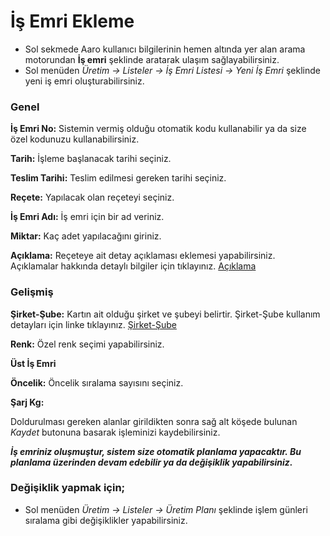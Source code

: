 
# İş Emri Ekleme

- Sol sekmede Aaro kullanıcı bilgilerinin hemen altında yer alan arama motorundan **İş emri** şeklinde aratarak ulaşım sağlayabilirsiniz.
- Sol menüden *Üretim -> Listeler -> İş Emri Listesi -> Yeni İş Emri* şeklinde yeni iş emri oluşturabilirsiniz. 

### Genel

**İş Emri No:** Sistemin vermiş olduğu otomatik kodu kullanabilir ya da size özel kodunuzu kullanabilirsiniz.

**Tarih:** İşleme başlanacak tarihi seçiniz.

**Teslim Tarihi:** Teslim edilmesi gereken tarihi seçiniz.

**Reçete:** Yapılacak olan reçeteyi seçiniz.

**İş Emri Adı:** İş emri için bir ad veriniz.

**Miktar:** Kaç adet yapılacağını giriniz.

**Açıklama:** Reçeteye ait detay açıklaması eklemesi yapabilirsiniz. Açıklamalar hakkında detaylı bilgiler için tıklayınız. [Açıklama](../TemelOzellikler/Aciklama.md)

### Gelişmiş

**Şirket-Şube:** Kartın ait olduğu şirket ve şubeyi belirtir. Şirket-Şube kullanım detayları için linke tıklayınız. [Şirket-Şube](../TemelOzellikler/SirketSubeKart.md)

**Renk:** Özel renk seçimi yapabilirsiniz.

**Üst İş Emri** 

**Öncelik:** Öncelik sıralama sayısını seçiniz.

**Şarj Kg:**

Doldurulması gereken alanlar girildikten sonra sağ alt köşede bulunan *Kaydet* butonuna basarak işleminizi kaydebilirsiniz.   

***İş emriniz oluşmuştur, sistem size otomatik planlama yapacaktır. Bu planlama üzerinden devam edebilir ya da değişiklik yapabilirsiniz.***

### Değişiklik yapmak için;

- Sol menüden *Üretim -> Listeler -> Üretim Planı* şeklinde işlem günleri sıralama gibi değişiklikler yapabilirsiniz.